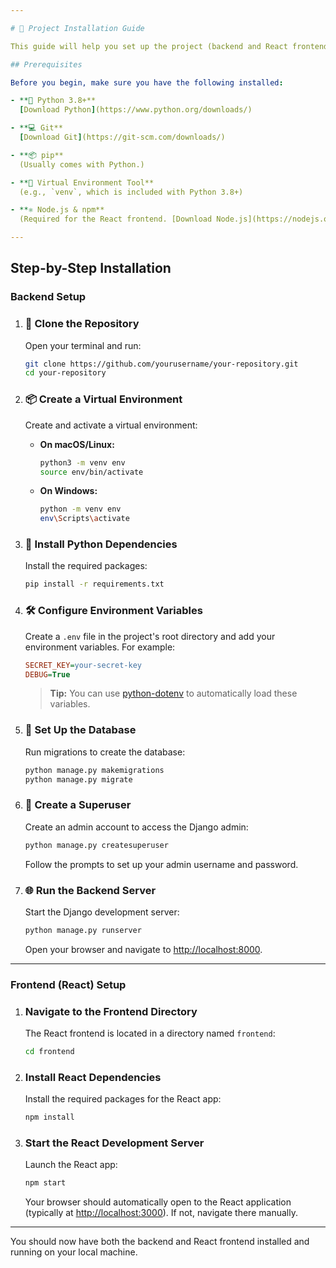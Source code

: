 ```yaml
---

# 🚀 Project Installation Guide

This guide will help you set up the project (backend and React frontend) on your local machine.

## Prerequisites

Before you begin, make sure you have the following installed:

- **🐍 Python 3.8+**  
  [Download Python](https://www.python.org/downloads/)

- **💻 Git**  
  [Download Git](https://git-scm.com/downloads/)

- **📦 pip**  
  (Usually comes with Python.)

- **🔌 Virtual Environment Tool**  
  (e.g., `venv`, which is included with Python 3.8+)

- **⚛️ Node.js & npm**  
  (Required for the React frontend. [Download Node.js](https://nodejs.org/))

---
```


## Step-by-Step Installation

### Backend Setup

1. ### 💾 Clone the Repository

   Open your terminal and run:

   ```bash
   git clone https://github.com/yourusername/your-repository.git
   cd your-repository
   ```

2. ### 📦 Create a Virtual Environment

   Create and activate a virtual environment:

   - **On macOS/Linux:**

     ```bash
     python3 -m venv env
     source env/bin/activate
     ```

   - **On Windows:**

     ```bash
     python -m venv env
     env\Scripts\activate
     ```

3. ### 🔧 Install Python Dependencies

   Install the required packages:

   ```bash
   pip install -r requirements.txt
   ```

4. ### 🛠️ Configure Environment Variables

   Create a `.env` file in the project's root directory and add your environment variables. For example:

   ```ini
   SECRET_KEY=your-secret-key
   DEBUG=True
   ```

   > **Tip:** You can use [python-dotenv](https://pypi.org/project/python-dotenv/) to automatically load these variables.

5. ### 📂 Set Up the Database

   Run migrations to create the database:

   ```bash
   python manage.py makemigrations
   python manage.py migrate
   ```

6. ### 👤 Create a Superuser

   Create an admin account to access the Django admin:

   ```bash
   python manage.py createsuperuser
   ```

   Follow the prompts to set up your admin username and password.

7. ### 🌐 Run the Backend Server

   Start the Django development server:

   ```bash
   python manage.py runserver
   ```

   Open your browser and navigate to [http://localhost:8000](http://localhost:8000).

---

### Frontend (React) Setup

1. ### Navigate to the Frontend Directory

   The React frontend is located in a directory named `frontend`:

   ```bash
   cd frontend
   ```

2. ### Install React Dependencies

   Install the required packages for the React app:

   ```bash
   npm install
   ```

3. ### Start the React Development Server

   Launch the React app:

   ```bash
   npm start
   ```

   Your browser should automatically open to the React application (typically at [http://localhost:3000](http://localhost:3000)). If not, navigate there manually.

---

You should now have both the backend and React frontend installed and running on your local machine.
